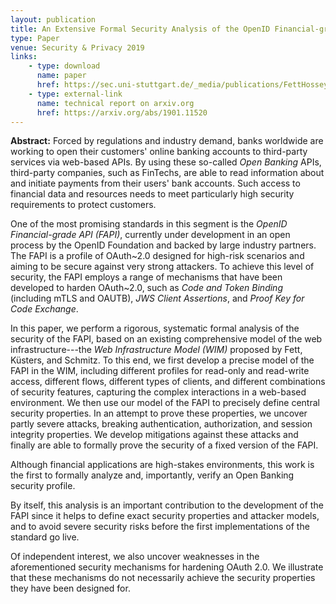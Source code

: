 ```yaml
---
layout: publication
title: An Extensive Formal Security Analysis of the OpenID Financial-grade API
type: Paper
venue: Security & Privacy 2019
links:
    - type: download
      name: paper
      href: https://sec.uni-stuttgart.de/_media/publications/FettHosseyniKuesters-FAPI-SP-2019.pdf
    - type: external-link
      name: technical report on arxiv.org
      href: https://arxiv.org/abs/1901.11520
---
```


**Abstract:** Forced by regulations and industry demand, banks worldwide are working to open their customers' online banking accounts to third-party services via web-based APIs. By using these so-called *Open Banking* APIs, third-party companies, such as FinTechs, are able to read information about and initiate payments from their users' bank accounts. Such access to financial data and resources needs to meet particularly high security requirements to protect customers.

One of the most promising standards in this segment is the *OpenID Financial-grade API (FAPI)*, currently under development in an open process by the OpenID Foundation and backed by large industry partners. The FAPI is a profile of OAuth~2.0 designed for high-risk scenarios and aiming to be secure against very strong attackers. To achieve this level of security, the FAPI employs a range of mechanisms that have been developed to harden OAuth~2.0, such as *Code and Token Binding* (including mTLS and OAUTB), *JWS Client Assertions*, and *Proof Key for Code Exchange*. 

In this paper, we perform a rigorous, systematic formal analysis of the security of the FAPI, based on an existing comprehensive model of the web infrastructure---the *Web Infrastructure Model (WIM)* proposed by Fett, Küsters, and Schmitz. To this end, we first develop a precise model of the FAPI in the WIM, including different profiles for read-only and read-write access, different flows, different types of clients, and different combinations of security features, capturing the complex interactions in a web-based environment. We then use our model of the FAPI to precisely define central security properties. In an attempt to prove these properties, we uncover partly severe attacks, breaking authentication, authorization, and session integrity properties. We develop mitigations against these attacks and finally are able to formally prove the security of a fixed version of the FAPI.

Although financial applications are high-stakes environments, this work is the first to formally analyze and, importantly, verify an Open Banking security profile.

By itself, this analysis is an important contribution to the development of the FAPI since it helps to define exact security properties and attacker models, and to avoid severe security risks before the first implementations of the standard go live.

Of independent interest, we also uncover weaknesses in the aforementioned security mechanisms for hardening OAuth 2.0. We illustrate that these mechanisms do not necessarily achieve the security properties they have been designed for.
